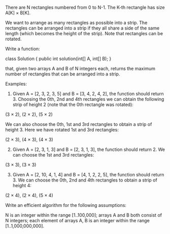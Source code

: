 There are N rectangles numbered from 0 to N-1. The K-th rectangle has size A[K] × B[K].

We want to arrange as many rectangles as possible into a strip. The rectangles can be arranged into a strip if they all share a side of the same length (which becomes the height of the strip). Note that rectangles can be rotated.

Write a function:

class Solution { public int solution(int[] A, int[] B); }

that, given two arrays A and B of N integers each, returns the maximum number of rectangles that can be arranged into a strip.

Examples:

1. Given A = [2, 3, 2, 3, 5] and B = [3, 4, 2, 4, 2], the function should return 3. Choosing the 0th, 2nd and 4th rectangles we can obtain the following strip of height 2 (note that the 0th rectangle was rotated):

(3 × 2), (2 × 2), (5 × 2)

We can also choose the 0th, 1st and 3rd rectangles to obtain a strip of height 3. Here we have rotated 1st and 3rd rectangles:

(2 × 3), (4 × 3), (4 × 3)

2. Given A = [2, 3, 1, 3] and B = [2, 3, 1, 3], the function should return 2. We can choose the 1st and 3rd rectangles:

(3 × 3), (3 × 3)

3. Given A = [2, 10, 4, 1, 4] and B = [4, 1, 2, 2, 5], the function should return 3. We can choose the 0th, 2nd and 4th rectangles to obtain a strip of height 4:

(2 × 4), (2 × 4), (5 × 4)

Write an efficient algorithm for the following assumptions:

N is an integer within the range [1..100,000];
arrays A and B both consist of N integers;
each element of arrays A, B is an integer within the range [1..1,000,000,000].